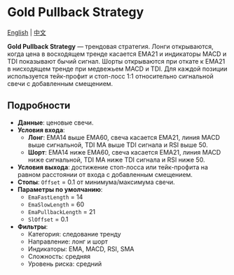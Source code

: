 # Gold Pullback Strategy
[English](README.md) | [中文](README_cn.md)

**Gold Pullback Strategy** — трендовая стратегия. Лонги открываются, когда цена в восходящем тренде касается EMA21 и индикаторы MACD и TDI показывают бычий сигнал. Шорты открываются при откате к EMA21 в нисходящем тренде при медвежьем MACD и TDI. Для каждой позиции используется тейк-профит и стоп-лосс 1:1 относительно сигнальной свечи с добавленным смещением.

## Подробности
- **Данные**: ценовые свечи.
- **Условия входа**:
  - **Лонг**: EMA14 выше EMA60, свеча касается EMA21, линия MACD выше сигнальной, TDI MA выше TDI сигнала и RSI выше 50.
  - **Шорт**: EMA14 ниже EMA60, свеча касается EMA21, линия MACD ниже сигнальной, TDI MA ниже TDI сигнала и RSI ниже 50.
- **Условия выхода**: достижение стоп-лосса или тейк-профита на равном расстоянии от входа с добавленным смещением.
- **Стопы**: `Offset` = 0.1 от минимума/максимума свечи.
- **Параметры по умолчанию**:
  - `EmaFastLength` = 14
  - `EmaSlowLength` = 60
  - `EmaPullbackLength` = 21
  - `SlOffset` = 0.1
- **Фильтры**:
  - Категория: следование тренду
  - Направление: лонг и шорт
  - Индикаторы: EMA, MACD, RSI, SMA
  - Сложность: средняя
  - Уровень риска: средний

